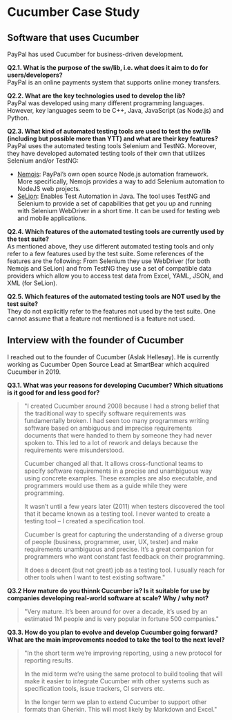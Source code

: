# Cucumber Case Study
## Software that uses Cucumber
PayPal has used Cucumber for business-driven development. 

**Q2.1. What is the purpose of the sw/lib, i.e. what does it aim to do for users/developers?**\
PayPal is an online payments system that supports online money transfers. 

**Q2.2. What are the key technologies used to develop the lib?**   
PayPal was developed using many different programming languages. However, key languages seem to be C++, Java, JavaScript (as Node.js) and Python. 

**Q2.3. What kind of automated testing tools are used to test the sw/lib (including but possible more than YTT) and what are their key features?**  
PayPal uses the automated testing tools Selenium and TestNG. Moreover, they have developed automated testing tools of their own that utilizes Selenium and/or TestNG:   
* [Nemojs](https://nemo.js.org/): PayPal’s own open source Node.js automation framework. More specifically, Nemojs provides a way to add Selenium automation to NodeJS web projects.  
* [SeLion](http://paypal.github.io/SeLion/html/documentation.html#what-is-selion): Enables Test Automation in Java. The tool uses TestNG and Selenium to provide a set of capabilities that get you up and running with Selenium WebDriver in a short time. It can be used for testing web and mobile applications.

**Q2.4. Which features of the automated testing tools are currently used by the test suite?**   
As mentioned above, they use different automated testing tools and only refer to a few features used by the test suite. Some references of the features are the following: From Selenium they use WebDriver (for both Nemojs and SeLion) and from TestNG they use a set of compatible data providers which allow you to access test data from Excel, YAML, JSON, and XML (for SeLion).

**Q2.5. Which features of the automated testing tools are NOT used by the test suite?**   
They do not explicitly refer to the features not used by the test suite. One cannot assume that a feature not mentioned is a feature not used. 

## Interview with the founder of Cucumber   
I reached out to the founder of Cucumber (Aslak Hellesøy). He is currently working as Cucumber Open Source Lead at SmartBear which acquired Cucumber in 2019. 

**Q3.1. What was your reasons for developing Cucumber? Which situations is it good for and less good for?**  
>"I created Cucumber around 2008 because I had a strong belief that the traditional way to specify software requirements was fundamentally broken. I had seen too many programmers writing software based on ambiguous and imprecise requirements documents that were handed to them by someone they had never spoken to. This led to a lot of rework and delays because the requirements were misunderstood.
>
>Cucumber changed all that. It allows cross-functional teams to specify software requirements in a precise and unambiguous way using concrete examples. These examples are also executable, and programmers would use them as a guide while they were programming.
>
>It wasn’t until a few years later (2011) when testers discovered the tool that it became known as a testing tool. I never wanted to create a testing tool – I created a specification tool.
>
>Cucumber Is great for capturing the understanding of a diverse group of people (business, programmer, user, UX, tester) and make requirements unambiguous and precise. It’s a great companion for programmers who want constant fast feedback on their programming.
>
>It does a decent (but not great) job as a testing tool. I usually reach for other tools when I want to test existing software."

**Q3.2 How mature do you thinnk Cucumber is? Is it suitable for use by companies developing real-world software at scale? Why / why not?**   
>"Very mature. It’s been around for over a decade, it’s used by an estimated 1M people and is very popular in fortune 500 companies."

**Q3.3. How do you plan to evolve and develop Cucumber going forward? What are the main improvements needed to take the tool to the next level?**   
>"In the short term we’re improving reporting, using a new protocol for reporting results.
>
>In the mid term we’re using the same protocol to build tooling that will make it easier to integrate Cucumber with other systems such as specification tools, issue trackers, CI servers etc.
>
>In the longer term we plan to extend Cucumber to support other formats than Gherkin. This will most likely by Markdown and Excel."

